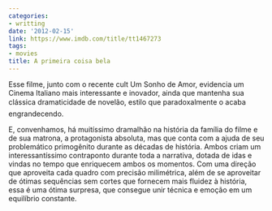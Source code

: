 ```yaml
---
categories:
- writting
date: '2012-02-15'
link: https://www.imdb.com/title/tt1467273
tags:
- movies
title: A primeira coisa bela
---
```


Esse filme, junto com o recente cult Um Sonho de Amor, evidencia um Cinema Italiano mais interessante e inovador, ainda que mantenha sua clássica dramaticidade de novelão, estilo que paradoxalmente o acaba engrandecendo.

E, convenhamos, há muitíssimo dramalhão na história da família do filme e de sua matrona, a protagonista absoluta, mas que conta com a ajuda de seu problemático primogênito durante as décadas de história. Ambos criam um interessantíssimo contraponto durante toda a narrativa, dotada de idas e vindas no tempo que enriquecem ambos os momentos.
Com uma direção que aproveita cada quadro com precisão milimétrica, além de se aproveitar de ótimas sequências sem cortes que fornecem mais fluidez à história, essa é uma ótima surpresa, que consegue unir técnica e emoção em um equilíbrio constante.

